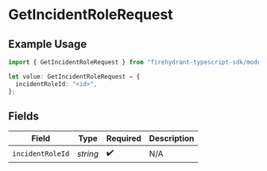# GetIncidentRoleRequest

## Example Usage

```typescript
import { GetIncidentRoleRequest } from "firehydrant-typescript-sdk/models/operations";

let value: GetIncidentRoleRequest = {
  incidentRoleId: "<id>",
};
```

## Fields

| Field              | Type               | Required           | Description        |
| ------------------ | ------------------ | ------------------ | ------------------ |
| `incidentRoleId`   | *string*           | :heavy_check_mark: | N/A                |